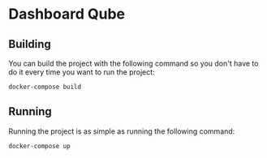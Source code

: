 # Dashboard Qube
## Building
You can build the project with the following command so you don't have to do it every time you want to run the project:

```
docker-compose build
```

## Running
Running the project is as simple as running the following command:

```
docker-compose up
```